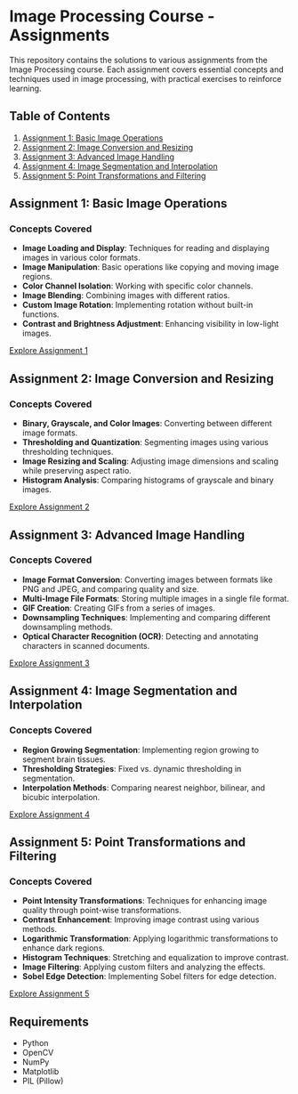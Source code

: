 # Image Processing Course - Assignments

This repository contains the solutions to various assignments from the Image Processing course. Each assignment covers essential concepts and techniques used in image processing, with practical exercises to reinforce learning.

## Table of Contents

1. [Assignment 1: Basic Image Operations](#assignment-1-basic-image-operations)
2. [Assignment 2: Image Conversion and Resizing](#assignment-2-image-conversion-and-resizing)
3. [Assignment 3: Advanced Image Handling](#assignment-3-advanced-image-handling)
4. [Assignment 4: Image Segmentation and Interpolation](#assignment-4-image-segmentation-and-interpolation)
5. [Assignment 5: Point Transformations and Filtering](#assignment-5-point-transformations-and-filtering)

## Assignment 1: Basic Image Operations

### Concepts Covered
- **Image Loading and Display**: Techniques for reading and displaying images in various color formats.
- **Image Manipulation**: Basic operations like copying and moving image regions.
- **Color Channel Isolation**: Working with specific color channels.
- **Image Blending**: Combining images with different ratios.
- **Custom Image Rotation**: Implementing rotation without built-in functions.
- **Contrast and Brightness Adjustment**: Enhancing visibility in low-light images.

[Explore Assignment 1](./worksheet%231)

## Assignment 2: Image Conversion and Resizing

### Concepts Covered
- **Binary, Grayscale, and Color Images**: Converting between different image formats.
- **Thresholding and Quantization**: Segmenting images using various thresholding techniques.
- **Image Resizing and Scaling**: Adjusting image dimensions and scaling while preserving aspect ratio.
- **Histogram Analysis**: Comparing histograms of grayscale and binary images.

[Explore Assignment 2](./worksheet%232)

## Assignment 3: Advanced Image Handling

### Concepts Covered
- **Image Format Conversion**: Converting images between formats like PNG and JPEG, and comparing quality and size.
- **Multi-Image File Formats**: Storing multiple images in a single file format.
- **GIF Creation**: Creating GIFs from a series of images.
- **Downsampling Techniques**: Implementing and comparing different downsampling methods.
- **Optical Character Recognition (OCR)**: Detecting and annotating characters in scanned documents.

[Explore Assignment 3](./worksheet%233)

## Assignment 4: Image Segmentation and Interpolation

### Concepts Covered
- **Region Growing Segmentation**: Implementing region growing to segment brain tissues.
- **Thresholding Strategies**: Fixed vs. dynamic thresholding in segmentation.
- **Interpolation Methods**: Comparing nearest neighbor, bilinear, and bicubic interpolation.

[Explore Assignment 4](./worksheet%234)

## Assignment 5: Point Transformations and Filtering

### Concepts Covered
- **Point Intensity Transformations**: Techniques for enhancing image quality through point-wise transformations.
- **Contrast Enhancement**: Improving image contrast using various methods.
- **Logarithmic Transformation**: Applying logarithmic transformations to enhance dark regions.
- **Histogram Techniques**: Stretching and equalization to improve contrast.
- **Image Filtering**: Applying custom filters and analyzing the effects.
- **Sobel Edge Detection**: Implementing Sobel filters for edge detection.

[Explore Assignment 5](./worksheet%235)

## Requirements

- Python
- OpenCV
- NumPy
- Matplotlib
- PIL (Pillow)
